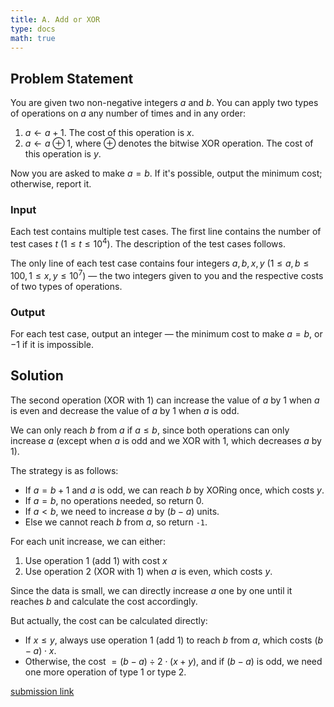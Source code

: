 ```yaml
---
title: A. Add or XOR
type: docs
math: true
---
```


## Problem Statement

You are given two non-negative integers $a$ and $b$. You can apply two types of operations on $a$ any number of times and in any order:

1. $a \leftarrow a + 1$. The cost of this operation is $x$.
2. $a \leftarrow a \oplus 1$, where $\oplus$ denotes the bitwise XOR operation. The cost of this operation is $y$.

Now you are asked to make $a = b$. If it's possible, output the minimum cost; otherwise, report it.

### Input

Each test contains multiple test cases. The first line contains the number of test cases $t$ ($1 \leq t \leq 10^4$). The description of the test cases follows.

The only line of each test case contains four integers $a, b, x, y$ ($1 \leq a, b \leq 100, 1 \leq x, y \leq 10^7$) — the two integers given to you and the respective costs of two types of operations.

### Output

For each test case, output an integer — the minimum cost to make $a = b$, or $-1$ if it is impossible.

## Solution

The second operation (XOR with 1) can increase the value of $a$ by 1 when $a$ is even and decrease the value of $a$ by 1 when $a$ is odd. 

We can only reach $b$ from $a$ if $a \leq b$, since both operations can only increase $a$ (except when $a$ is odd and we XOR with 1, which decreases $a$ by 1). 

The strategy is as follows:
- If $a = b + 1$ and $a$ is odd, we can reach $b$ by XORing once, which costs $y$.
- If $a = b$, no operations needed, so return $0$.
- If $a < b$, we need to increase $a$ by $(b - a)$ units.
- Else we cannot reach $b$ from $a$, so return `-1`.

For each unit increase, we can either:
1. Use operation 1 (add 1) with cost $x$
2. Use operation 2 (XOR with 1) when $a$ is even, which costs $y$.

Since the data is small, we can directly increase $a$ one by one until it reaches $b$ and calculate the cost accordingly.

But actually, the cost can be calculated directly:

- If $x \leq y$, always use operation 1 (add 1) to reach $b$ from $a$, which costs $(b - a) \cdot x$.
- Otherwise, the cost $= (b - a) \div 2 \cdot (x + y)$, and if $(b - a)$ is odd, we need one more operation of type 1 or type 2.

[submission link](https://codeforces.com/contest/2119/submission/327542396)
